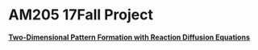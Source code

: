 # AM205 17Fall Project 

[**Two-Dimensional Pattern Formation with Reaction Diffusion Equations**](https://jasmineeeeetong.github.io/AM205_17Fall_Project_Publish/)
